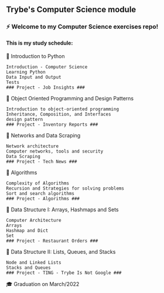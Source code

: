 ## Trybe's Computer Science module

### ⚡️ Welcome to my Computer Science exercises repo!

#### This is my study schedule:

📍 Introduction to Python

    Introduction - Computer Science
    Learning Python
    Data Input and Output
    Tests
    ### Project - Job Insights ###


📅 Object Oriented Programming and Design Patterns

    Introduction to object-oriented programming
    Inheritance, Composition, and Interfaces
    design pattern
    ### Project - Inventory Reports ###


📅 Networks and Data Scraping

    Network architecture
    Computer networks, tools and security
    Data Scraping
    ### Project - Tech News ###


📅 Algorithms

    Complexity of Algorithms
    Recursion and Strategies for solving problems
    Sort and search algorithms
    ### Project - Algorithms ###


📅 Data Structure I: Arrays, Hashmaps and Sets

    Computer Architecture
    Arrays
    Hashmap and Dict
    Set
    ### Project - Restaurant Orders ###


📅 Data Structure II: Lists, Queues, and Stacks

    Node and Linked Lists
    Stacks and Queues
    ### Project - TING - Trybe Is Not Google ###


🎓 Graduation on March/2022
